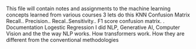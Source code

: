 This file will contain notes and assignments to the machine learning concepts learned from various courses
3
lets do this
KNN
Confusion Matrix
Recall.. Precision.. Recal..Sensitivity.. F1 score
confusion matrix. .
Documentation
Logestic Regression
I did NLP, Generative AI, Computer Vision and the the way NLP works. How transformers work. How they are different from the conventional methodologies
